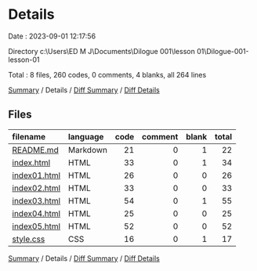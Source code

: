# Details

Date : 2023-09-01 12:17:56

Directory c:\\Users\\ED M J\\Documents\\Dilogue 001\\lesson 01\\Dilogue-001-lesson-01

Total : 8 files,  260 codes, 0 comments, 4 blanks, all 264 lines

[Summary](results.md) / Details / [Diff Summary](diff.md) / [Diff Details](diff-details.md)

## Files
| filename | language | code | comment | blank | total |
| :--- | :--- | ---: | ---: | ---: | ---: |
| [README.md](/README.md) | Markdown | 21 | 0 | 1 | 22 |
| [index.html](/index.html) | HTML | 33 | 0 | 1 | 34 |
| [index01.html](/index01.html) | HTML | 26 | 0 | 0 | 26 |
| [index02.html](/index02.html) | HTML | 33 | 0 | 0 | 33 |
| [index03.html](/index03.html) | HTML | 54 | 0 | 1 | 55 |
| [index04.html](/index04.html) | HTML | 25 | 0 | 0 | 25 |
| [index05.html](/index05.html) | HTML | 52 | 0 | 0 | 52 |
| [style.css](/style.css) | CSS | 16 | 0 | 1 | 17 |

[Summary](results.md) / Details / [Diff Summary](diff.md) / [Diff Details](diff-details.md)